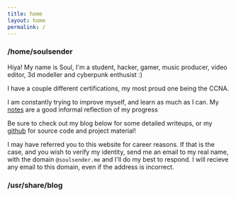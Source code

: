 ```yaml
---
title: home
layout: home
permalink: /
---
```


### /home/soulsender
Hiya! My name is Soul, I'm a student, hacker, gamer, music producer, video editor, 3d modeller and cyberpunk enthusist :)

I have a couple different certifications, my most proud one being the CCNA.

I am constantly trying to improve myself, and learn as much as I can. My [notes](https://notes.soulsender.me) are a good informal reflection of my progress

Be sure to check out my blog below for some detailed writeups, or my [github](https://github.com/soulsender) for source code and project material!

I may have referred you to this website for career reasons. If that is the case, and you wish to verify my identity, send me an email to my real name, with the domain `@soulsender.me` and I'll do my best to respond. I will recieve any email to this domain, even if the address is incorrect.

### /usr/share/blog